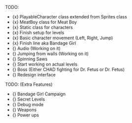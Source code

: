 TODO:
- {x} PlayableCharacter class extended from Sprites class
- {x} MeatBoy class for Meat Boy
- {x} Static class for characters
- {x} Finish setup for levels
- {x} Basic character movement (Left, Right, Jump)
- {x} Finish line aka Bandage Girl
- {} Audio (Working on it)
- {} Jumping from walls (Working on it)
- {} Spinning Saws
- {} Start working on actual levels 
- {} Boss (Either CHAD fighting for Dr. Fetus or Dr. Fetus)
- {} Redesign interface

TODO: (Extra Features)
- {} Bandage Girl Campaign
- {} Secret Levels
- {} Debug mode
- {} Weapons
- {} Power ups
